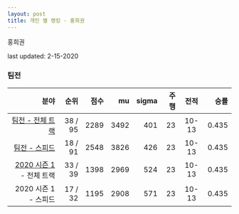 ```yaml
---
layout: post
title: 개인 별 랭킹 - 홍희권
---
```


홍희권

last updated: 2-15-2020


### 팀전

| 분야 | 순위 | 점수 | mu | sigma | 주행 | 전적 | 승률 |
|---:|---:|---:|---:|---:|---:|:---:|---:|
| [팀전 - 전체 트랙](../team-full) | 38 / 95 | 2289 | 3492 | 401 | 23 | 10-13 | 0.435 |
| [팀전 - 스피드](../team-speed) | 18 / 91 | 2548 | 3826 | 426 | 23 | 10-13 | 0.435 |
| [2020 시즌 1](../teams-t2020_1) - 전체 트랙 | 33 / 39 | 1398 | 2969 | 524 | 23 | 10-13 | 0.435 |
| 2020 시즌 1 - 스피드 | 17 / 32 | 1195 | 2908 | 571 | 23 | 10-13 | 0.435 |
